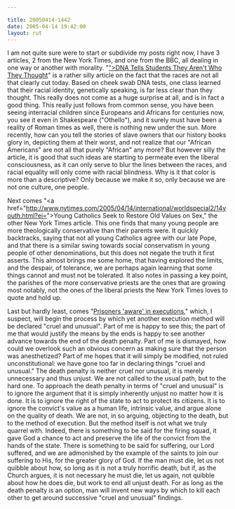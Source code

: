 ```yaml
---

title: 20050414-1442
date: 2005-04-14 19:42:00
layout: rut
---
```


<p> I am not quite sure were to start or subdivide my
posts right now, I have 3 articles, 2 from the New York
Times, and one from the BBC, all dealing in one way or
another with morality.  "<a href="http://www.nytimes.com/2005/04/13/nyregion/13penn.html?ex=<?php
echo htmlentities("1271044800&en=b29f1005fcc27855&ei=5088&partner=rssnyt");
?>">DNA Tells Students They Aren't Who They Thought</a>" is a rather
silly article on the fact that the races are not all that clearly
cut today.  Based on cheek swab DNA tests, one class learned that
their racial identity, genetically speaking, is far less clear than
they thought.  This really does not come as a huge surprise at all,
and is in fact a good thing.  This really just follows from common
sense, you have been seeing interracial children since Europeans
and Africans for centuries now, you see it even in Shakespeare
("Othello"), and it surely must have been a reality of Roman times
as well, there is nothing new under the sun.  More recently, how
can you tell the stories of slave owners that our history books
glory in, depicting them at their worst, and not realize that our
"African Americans" are not all that purely "African" any more?
But however silly the article, it is good that such ideas are
starting to permeate even the liberal consciousness, as it can only
serve to blur the lines between the races, and racial equality will
only come with racial blindness.  Why is it that color is more
than a descriptive?  Only because we make it so, only because we
are not one culture, one people.</p>

Next comes "<a href="http://www.nytimes.com/2005/04/14/international/worldspecial2/14youth.html?ei=<?php
echo htmlentities("5088&en=b767f7e6ab615428&ex=1271131200&partner=rssnyt&pagewanted=print&position=");
?>">Young Catholics Seek to Restore Old Values on Sex</a>," the other
New York Times article.  This one finds that many young people are
more theologically conservative than their parents were.  It quickly
backtracks, saying that not all young Catholics agree with our late
Pope, and that there is a similar swing towards social conservatism
in young people of other denominations, but this does not negate the
truth it first asserts.  This almost brings me some home, that having
explored the limits, and the despair, of tolerance, we are perhaps
again learning that some things cannot and must not be tolerated.
It also notes in passing a key point, the parishes of the more
conservative priests are the ones that are growing most notably,
not the ones of the liberal priests the New York Times loves to
quote and hold up.

<p>Last but hardly least, comes "<a href="http://news.bbc.co.uk/2/hi/health/4444473.stm">Prisoners
'aware' in executions</a>," which, I suspect, will begin the process
by which yet another execution method will be declared "cruel and
unusual".  Part of me is happy to see this; the part of me that would
justify the means by the ends is happy to see another advance towards
the end of the death penalty.  Part of me is dismayed, how could
we overlook such an obvious concern as making sure that the person
was anesthetized?  Part of me hopes that it will simply be modified,
not ruled unconstitutional: we have gone too far in declaring things
"cruel and unusual."  The death penalty is neither cruel nor unusual,
it is merely unnecessary and thus unjust.  We are not called to the
usual path, but to the hard one.  To approach the death penalty
in terms of "cruel and unusual" is to ignore the argument that
it is simply inherently unjust no matter how it is done.  It is
to ignore the right of the state to act to protect its citizens.
It is to ignore the convict's value as a human life, intrinsic
value, and argue alone on the quality of death.  We are not, in so
arguing, objecting to the death, but to the method of execution.
But the method itself is not what we truly quarrel with.  Indeed,
there is something to be said for the firing squad, it gave God a
chance to act and preserve the life of the convict from the hands
of the state.  There is something to be said for suffering, our
Lord suffered, and we are admonished by the example of the saints
to join our suffering to His, for the greater glory of God.  If the
man must die, let us not quibble about how, so long as it is not
a truly horrific death, but if, as the Church argues, it is not
necessary he must die, let us again, not quibble about how he does
die, but work to end all unjust death.  For as long as the death
penalty is an option, man will invent new ways by which to kill
each other to get around successive "cruel and unusual" findings.</p>

